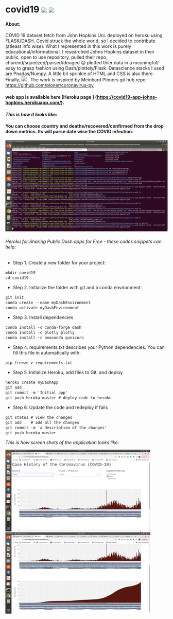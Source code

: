 # covid19 ![](https://img.shields.io/badge/Dependencies-Pending-informational?style=flat&logo=Pending&logoColor=white&color=2bbc8a) ![](https://img.shields.io/badge/code-notmanaged-informational?style=flat&logo=Pending&logoColor=white&color=2bbc8a)  

#### About:
COVID 19 dataset fetch from John Hopkins Uni. deployed on heroku using FLASK/DASH. Covid struck the whole world, so I decided to contribute (atleast info wise).
What I represented in this work is purely educational/informational. I researched Johns Hopkins dataset in their public, open to use repository, pulled their repo, churend/squeezed/parsed/douged :blush: plotted thier data in a meaningful/ easy to grasp fashion using Dash/plottely/Flask. Datascience stacks I used are Pnadas/Numpy. A little bit sprinkle of HTML and CSS is also there. Finally,  ![](https://img.shields.io/badge/DeployedOn-Heroku-informational?style=flat&logo=Heroku&logoColor=white&color=2bbc8a) . The work is inspired by Meinhard Ploners git hub repo: https://github.com/ploner/coronavirus-py


#### web app is available here [Heroku page ] (https://covid19-app-johns-hopkins.herokuapp.com/).


#### *This is how it looks like:*
#### You can choose country and deaths/recovered/confirmed from the drop down metrics. Its will parse date wise the COVID infection.

![](out.gif)

###### Heroku for Sharing Public Dash apps for Free - these codes snippets can help:

* Step 1. Create a new folder for your project:

```
mkdir covid19
cd covid19
```
* Step 2. Initialize the folder with git and a conda environment:

```
git init
conda create --name myDashEnvironment
conda activate myDashEnvironment
```

* Step 3. Install dependencies

```
conda install -c conda-forge dash
conda install -c plotly plotly
conda install -c anaconda gunicorn

```
* Step 4. requirements.txt describes your Python dependencies. You can fill this file in automatically with:

```
pip freeze > requirements.txt
```

* Step 5. Initialize Heroku, add files to Git, and deploy

```
heroku create myDashApp
git add .
git commit -m 'Initial app'
git push heroku master # deploy code to heroku

```
* Step 6. Update the code and redeploy if fails

```
git status # view the changes
git add .  # add all the changes
git commit -m 'a description of the changes'
git push heroku master
```


*This is how screen shots of the application looks like:*

<img src="2021-05-17-10-42-36.png" width="450"/><img src="2021-05-17-10-42-41.png"  width="450"/>
